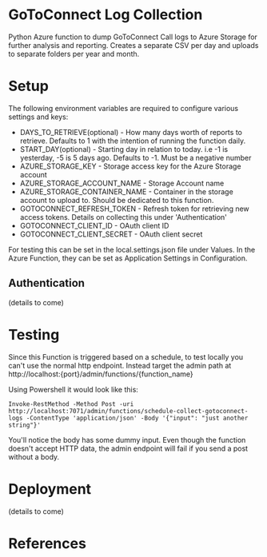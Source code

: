 # GoToConnect Log Collection
Python Azure function to dump GoToConnect Call logs to Azure Storage for further analysis and reporting. Creates a separate CSV per day and uploads to separate folders per year and month. 

# Setup

The following environment variables are required to configure various settings and keys:

* DAYS_TO_RETRIEVE(optional) - How many days worth of reports to retrieve. Defaults to 1 with the intention of running the function daily.
* START_DAY(optional) - Starting day in relation to today. i.e -1 is yesterday, -5 is 5 days ago. Defaults to -1. Must be a negative number
* AZURE_STORAGE_KEY - Storage access key for the Azure Storage account
* AZURE_STORAGE_ACCOUNT_NAME - Storage Account name
* AZURE_STORAGE_CONTAINER_NAME - Container in the storage account to upload to. Should be dedicated to this function.
* GOTOCONNECT_REFRESH_TOKEN - Refresh token for retrieving new access tokens. Details on collecting this under 'Authentication'
* GOTOCONNECT_CLIENT_ID - OAuth client ID
* GOTOCONNECT_CLIENT_SECRET - OAuth client secret

For testing this can be set in the local.settings.json file under Values. In the Azure Function, they can be set as Application Settings in Configuration.

## Authentication

(details to come)


# Testing

Since this Function is triggered based on a schedule, to test locally you can't use the normal http endpoint. Instead target the admin path at http://localhost:{port}/admin/functions/{function_name}

Using Powershell it would look like this:

```
Invoke-RestMethod -Method Post -uri http://localhost:7071/admin/functions/schedule-collect-gotoconnect-logs -ContentType 'application/json' -Body '{"input": "just another string"}'
```

You'll notice the body has some dummy input. Even though the function doesn't accept HTTP data, the admin endpoint will fail if you send a post without a body.

# Deployment

(details to come)

# References